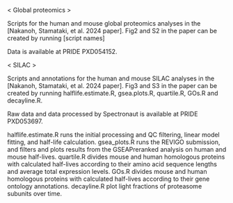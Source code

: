 < Global proteomics >

Scripts for the human and mouse global proteomics analyses in the [Nakanoh, Stamataki, et al. 2024 paper].
Fig2 and S2 in the paper can be created by running [script names]

Data is available at PRIDE PXD054152.




< SILAC >

Scripts and annotations for the human and mouse SILAC analyses in the [Nakanoh, Stamataki, et al. 2024 paper].
Fig3 and S3 in the paper can be created by running halflife.estimate.R, gsea.plots.R, quartile.R, GOs.R and decayline.R.

Raw data and data processed by Spectronaut is available at PRIDE PXD053697.

halflife.estimate.R runs the initial processing and QC filtering, linear model fitting, and half-life calculation. 
gsea_plots.R runs the REVIGO submission, and filters and plots results from the GSEAPreranked analysis on human and mouse half-lives. 
quartile.R divides mouse and human homologous proteins with calculated half-lives according to their amino acid sequence lengths and average total expression levels.
GOs.R divides mouse and human homologous proteins with calculated half-lives according to their gene ontology annotations.
decayline.R plot light fractions of proteasome subunits over time.
